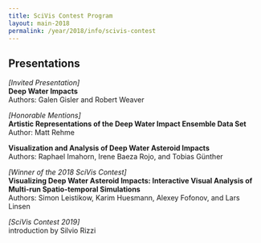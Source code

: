 ```yaml
---
title: SciVis Contest Program
layout: main-2018
permalink: /year/2018/info/scivis-contest
---
```


## Presentations

*[Invited Presentation]*  
**Deep Water Impacts**  
Authors: Galen Gisler and Robert Weaver 

*[Honorable Mentions]*  
**Artistic Representations of the Deep Water Impact Ensemble Data Set**  
Author: Matt Rehme

**Visualization and Analysis of Deep Water Asteroid Impacts**  
Authors: Raphael Imahorn, Irene Baeza Rojo, and Tobias Günther

*[Winner of the 2018 SciVis Contest]*  
**Visualizing Deep Water Asteroid Impacts: Interactive Visual Analysis of Multi-run Spatio-temporal Simulations**  
Authors:  Simon Leistikow, Karim Huesmann, Alexey Fofonov, and Lars Linsen

*[SciVis Contest 2019]*  
introduction by Silvio Rizzi
